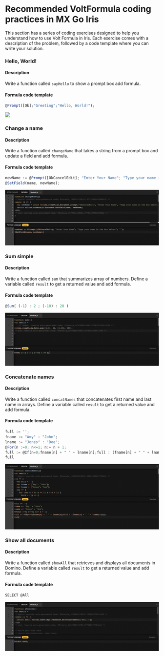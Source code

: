 # Recommended VoltFormula coding practices in MX Go Iris

This section has a series of coding exercises designed to help you understand how to use Volt Formula in Iris. Each exercise comes with a description of the problem, followed by a code template where you can write your solution.

### Hello, World!
#### Description
Write a function called `sayHello` to show a prompt box add formula.

#### Formula code template

```js
@Prompt([Ok];"Greeting";"Hello, World!");
```
![](../assets/images//assets/images/vfhelloworld.png)


### Change a name
#### Description
Write a function called `changeName` that takes a string from a prompt box and update a field and add formula.
#### Formula code template

```js
newName := @Prompt([OkCancelEdit]; "Enter Your Name"; "Type your name in the box below."; "");
@SetField(name, newName);
```
![](../assets/images/vfchangename.png)


### Sum simple
#### Description
Write a function called `sum` that summarizes array of numbers. Define a variable called `result` to get a returned value and add formula.

#### Formula code template

```js
@Sum( (-1) : 2 ; (-10) : 20 )
```
![](../assets/images/vfsumsimple.png)


### Concatenate names
#### Description
Write a function called `concatNames` that concatenates first name and last name in arrays. Define a variable called `result` to get a returned value and add formula.

#### Formula code template
```js
full := '';
fname := "Amy" : "John";
lname := "Jones" : "Doe";
@For(n :=0; n<=1; n:= n + 1;
full := @If(n=0;fname[n] + " " + lname[n];full : (fname[n] + " " + lname[n])));
full
```
![](../assets/images/vfconcatnames.png)


### Show all documents
#### Description
Write a function called `showAll` that retrieves and displays all documents in Domino. Define a variable called `result` to get a returned value and add formula.

#### Formula code template
```js
SELECT @All
```
![](../assets/images/vfshowall.png)

